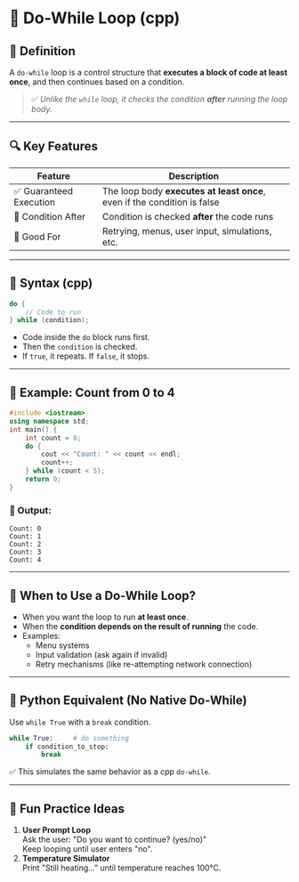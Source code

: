 # 🔁 Do-While Loop (cpp)

## 📌 Definition

A `do-while` loop is a control structure that **executes a block of code at least once**, and then continues based on a condition.

> ✅ _Unlike the `while` loop, it checks the condition **after** running the loop body._

---

## 🔍 Key Features

|Feature|Description|
|---|---|
|✅ Guaranteed Execution|The loop body **executes at least once**, even if the condition is false|
|🔁 Condition After|Condition is checked **after** the code runs|
|🧪 Good For|Retrying, menus, user input, simulations, etc.|

---

## 🧪 Syntax (cpp)

```cpp
do {     
	// Code to run 
} while (condition);
```

- Code inside the `do` block runs first.
- Then the `condition` is checked.
- If `true`, it repeats. If `false`, it stops.

---

## 🧾 Example: Count from 0 to 4

```cpp
#include <iostream> 
using namespace std;  
int main() {     
	int count = 0;     
	do {         
		cout << "Count: " << count << endl;         
		count++;     
	} while (count < 5);     
	return 0; 
}
```

### 🔎 Output:

```
Count: 0  
Count: 1  
Count: 2  
Count: 3  
Count: 4
```

---

## 🧠 When to Use a Do-While Loop?

- When you want the loop to run **at least once**.
- When the **condition depends on the result of running** the code.
- Examples:
    - Menu systems
    - Input validation (ask again if invalid)
    - Retry mechanisms (like re-attempting network connection)

---

## 🐍 Python Equivalent (No Native Do-While)

Use `while True` with a `break` condition.

```python
while True:     # do something     
	if condition_to_stop:         
		break
```

✅ This simulates the same behavior as a cpp `do-while`.

---

## 🎯 Fun Practice Ideas

1. **User Prompt Loop**  
    Ask the user: "Do you want to continue? (yes/no)"  
    Keep looping until user enters "no".
2. **Temperature Simulator**  
    Print "Still heating..." until temperature reaches 100°C.